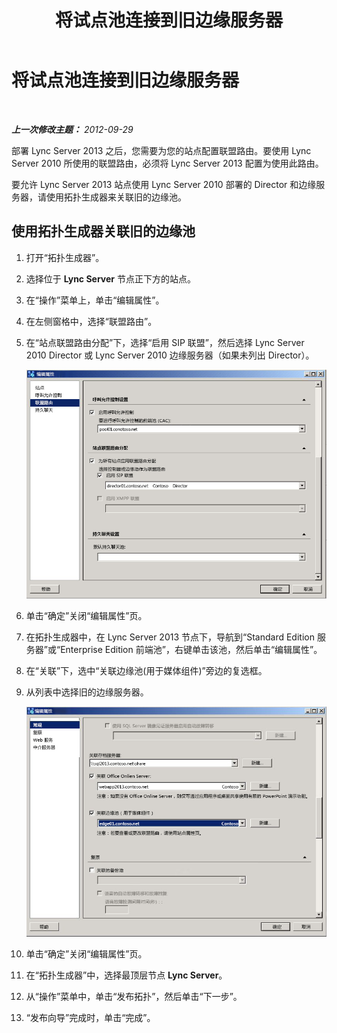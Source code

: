 ﻿---
title: 将试点池连接到旧边缘服务器
TOCTitle: 将试点池连接到旧边缘服务器
ms:assetid: c3b67220-5705-47f6-852e-415204f3626c
ms:mtpsurl: https://technet.microsoft.com/zh-cn/library/JJ721875(v=OCS.15)
ms:contentKeyID: 49888598
ms.date: 05/19/2016
mtps_version: v=OCS.15
ms.translationtype: HT
---

# 将试点池连接到旧边缘服务器

 

_**上一次修改主题：** 2012-09-29_

部署 Lync Server 2013 之后，您需要为您的站点配置联盟路由。要使用 Lync Server 2010 所使用的联盟路由，必须将 Lync Server 2013 配置为使用此路由。

要允许 Lync Server 2013 站点使用 Lync Server 2010 部署的 Director 和边缘服务器，请使用拓扑生成器来关联旧的边缘池。

## 使用拓扑生成器关联旧的边缘池

1.  打开“拓扑生成器”。

2.  选择位于 **Lync Server** 节点正下方的站点。

3.  在“操作”菜单上，单击“编辑属性”。

4.  在左侧窗格中，选择“联盟路由”。

5.  在“站点联盟路由分配”下，选择“启用 SIP 联盟”，然后选择 Lync Server 2010 Director 或 Lync Server 2010 边缘服务器（如果未列出 Director）。
    
    ![编辑属性 -“联盟路由”页](images/JJ721875.5f1d04c3-c724-426d-b27d-3fe89c6c5cfb(OCS.15).jpg "编辑属性 -“联盟路由”页")  

6.  单击“确定”关闭“编辑属性”页。

7.  在拓扑生成器中，在 Lync Server 2013 节点下，导航到“Standard Edition 服务器”或“Enterprise Edition 前端池”，右键单击该池，然后单击“编辑属性”。

8.  在“关联”下，选中“关联边缘池(用于媒体组件)”旁边的复选框。

9.  从列表中选择旧的边缘服务器。
    
    ![“编辑属性”对话框 - 选择旧边缘](images/JJ721875.feae8156-540e-4804-bb0a-2b5736ec2900(OCS.15).jpg "“编辑属性”对话框 - 选择旧边缘")  

10. 单击“确定”关闭“编辑属性”页。

11. 在“拓扑生成器”中，选择最顶层节点 **Lync Server**。

12. 从“操作”菜单中，单击“发布拓扑”，然后单击“下一步”。

13. “发布向导”完成时，单击“完成”。

